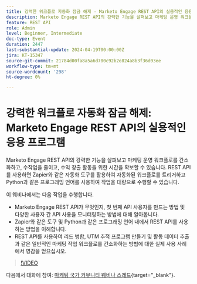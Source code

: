 ```yaml
---
title: 강력한 워크플로 자동화 잠금 해제 - Marketo Engage REST API의 실용적인 응용 프로그램
description: Marketo Engage REST API의 강력한 기능을 살펴보고 마케팅 운영 워크플로를 간소화하고, 수작업을 줄이고, 수익 창출 활동을 위한 시간을 확보할 수 있습니다. REST API를 사용하면 Zapier와 같은 자동화 도구를 활용하여 자동화된 워크플로를 트리거하고 Python과 같은 프로그래밍 언어를 트리거하여 작업을 대량으로 수행할 수 있습니다.이 웨비나에서 다음을 수행할 수 있습니다.- Marketo Engage REST API가 무엇인지, 첫 번째 API 사용자를 만드는 방법 및 여러 사용자에서의 API 사용을 모니터링하는 방법에 대해 알아봅니다.- Zapier와 같은 도구 및 Python과 같은 프로그래밍 언어 내에서 REST API를 사용하는 방법을 이해합니다.- REST API를 사용하여 리드 병합, UTM 추적 프로그램 만들기, 활동 데이터 추출과 같은 일반적인 마케팅 작업 워크플로를 간소화하는 방법에 대한 실제 사용 사례에서 영감을 얻으십시오.
feature: REST API
role: Admin
level: Beginner, Intermediate
doc-type: Event
duration: 2447
last-substantial-update: 2024-04-19T00:00:00Z
jira: KT-15347
source-git-commit: 21784d00fa8a5a6d700c92b2e824a8b3f36d03ee
workflow-type: tm+mt
source-wordcount: '298'
ht-degree: 0%

---
```



# 강력한 워크플로 자동화 잠금 해제: Marketo Engage REST API의 실용적인 응용 프로그램

Marketo Engage REST API의 강력한 기능을 살펴보고 마케팅 운영 워크플로를 간소화하고, 수작업을 줄이고, 수익 창출 활동을 위한 시간을 확보할 수 있습니다. REST API를 사용하면 Zapier와 같은 자동화 도구를 활용하여 자동화된 워크플로를 트리거하고 Python과 같은 프로그래밍 언어를 사용하여 작업을 대량으로 수행할 수 있습니다.

이 웨비나에서는 다음 작업을 수행합니다.

- Marketo Engage REST API가 무엇인지, 첫 번째 API 사용자를 만드는 방법 및 다양한 사용자 간 API 사용을 모니터링하는 방법에 대해 알아봅니다.
- Zapier와 같은 도구 및 Python과 같은 프로그래밍 언어 내에서 REST API를 사용하는 방법을 이해합니다.
- REST API를 사용하여 리드 병합, UTM 추적 프로그램 만들기 및 활동 데이터 추출과 같은 일반적인 마케팅 작업 워크플로를 간소화하는 방법에 대한 실제 사용 사례에서 영감을 얻으십시오.

>[!VIDEO](https://video.tv.adobe.com/v/3428435/?learn=on)


다음에서 대화에 참여: [마케팅 국가 커뮤니티 웨비나 스레드](https://nation.marketo.com/t5/product-discussions/webinar-april-17th-8am-pst-unlocking-powerful-workflow/td-p/346330){target="_blank"}.
